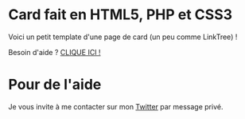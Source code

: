 # Card fait en HTML5, PHP et CSS3
Voici un petit template d'une page de card (un peu comme LinkTree) !

Besoin d'aide ? <a href="https://github.com/Cut0x/card-page-web#pour-de-laide">CLIQUE ICI !</a>

# Pour de l'aide
Je vous invite à me contacter sur mon <a href="https://twitter.com/Cut0x_" target="_blank">Twitter</a> par message privé.
